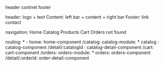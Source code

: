 header
contnet
footer

header:
    logo + text
Content:
    left bar + content + right bar
Footer:
    link contact

navigation:
    Home
    Catalog
    Products
    Cart
    Orders
    not found

routing:
    * - home: home-component
    /catalog: catalog-module:
                        * catalog : catalog-component
                        /detail/:catalogId : catalog-detail-component
    /cart: cart-component
    /orders: orders-module:
                        * orders: orders-component
                        /detail/:orderId: order-detail-component

